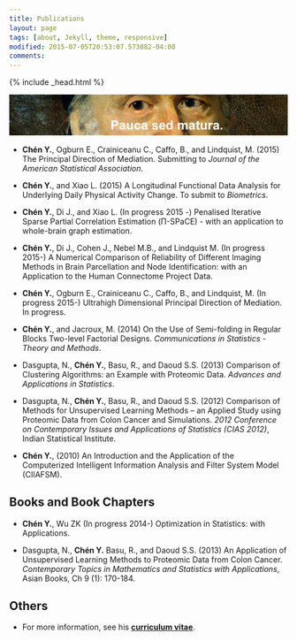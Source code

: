 ```yaml
---
title: Publications
layout: page
tags: [about, Jekyll, theme, responsive]
modified: 2015-07-05T20:53:07.573882-04:00
comments:
---
```

{% include _head.html %}

![x](/images/Gauss.jpg)
<br />

- **Chén Y.**, Ogburn E., Crainiceanu C., Caffo, B., and Lindquist, M. (2015) The Principal Direction of Mediation. Submitting to *Journal of the American Statistical Association*.

- **Chén Y.**, and Xiao L. (2015) A Longitudinal Functional Data Analysis for Underlying Daily Physical Activity Change. To submit to *Biometrics*. 
  
- **Chén Y.**, Di J., and Xiao L. (In progress 2015 -) Penalised Iterative Sparse Partial Correlation Estimation (Π-SPaCE) - with an application to whole-brain graph estimation.
	
- **Chén Y.**, Di J., Cohen J., Nebel M.B., and Lindquist M. (In progress 2015-) A Numerical Comparison of Reliability of Different Imaging Methods in Brain Parcellation and Node Identification: with an Application to the Human Connectome Project Data.

- **Chén Y.**, Ogburn E., Crainiceanu C., Caffo, B., and Lindquist, M. (In progress 2015-) Ultrahigh Dimensional Principal Direction of Mediation. In progress.
	
- **Chén Y.**, and Jacroux, M. (2014) On the Use of Semi-folding in Regular Blocks Two-level Factorial Designs. *Communications in Statistics - Theory and Methods*.
	
- Dasgupta, N., **Chén Y.**, Basu, R., and Daoud S.S. (2013) Comparison of Clustering Algorithms: an Example with Proteomic Data. *Advances and Applications in Statistics*.
	
- Dasgupta, N., **Chén Y.**, Basu, R., and Daoud S.S. (2012) Comparison of Methods for Unsupervised Learning Methods – an Applied Study using Proteomic Data from Colon Cancer and Simulations. *2012 Conference on Contemporary Issues and Applications of Statistics (CIAS 2012)*, Indian Statistical Institute.
	
- **Chén Y.**, (2010) An Introduction and the Application of the Computerized Intelligent Information Analysis and Filter System Model (CIIAFSM).  

## Books and Book Chapters

- **Chén Y.**, Wu ZK (In progress 2014-) Optimization in Statistics: with Applications.

- Dasgupta, N., **Chén Y.** Basu, R., and Daoud S.S. (2013) An Application of Unsupervised Learning Methods to Proteomic Data from Colon Cancer. *Contemporary Topics in Mathematics and Statistics with Applications*, Asian Books, Ch 9 (1): 170-184.


## Others

- For more information, see his [**curriculum vitae**](/files/doc/CV_Chen_Feb_2015.pdf).
  

